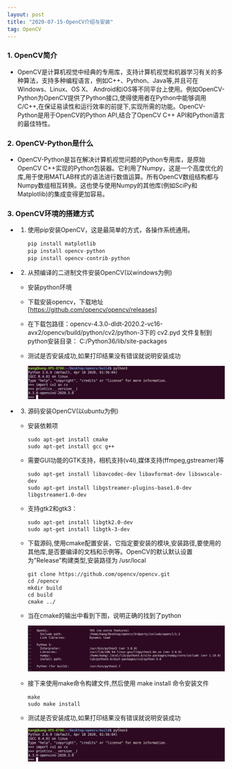 ```yaml
---
layout: post
title: "2020-07-15-OpenCV介绍与安装"
tag: OpenCV
---
```

### 1. OpenCV简介
- OpenCV是计算机视觉中经典的专用库，支持计算机视觉和机器学习有关的多种算法，支持多种编程语言，例如C++、Python、Java等,并且可在Windows、Linux、OS X、
Android和iOS等不同平台上使用。例如OpenCV-Python为OpenCV提供了Python接口,使得使用者在Python中能够调用C/C++,在保证易读性和运行效率的前提下,实现所需的功能。OpenCV-Python是用于OpenCV的Python API,结合了OpenCV C++ API和Python语言的最佳特性。

### 2. OpenCV-Python是什么
- OpenCV-Python是旨在解决计算机视觉问题的Python专用库，是原始OpenCV C++实现的Python包装器。它利用了Numpy，这是一个高度优化的库,用于使用MATLAB样式的语法进行数值运算。所有OpenCV数组结构都与Numpy数组相互转换。这也使与使用Numpy的其他库(例如SciPy和Matplotlib)的集成变得更加容易。

### 3. OpenCV环境的搭建方式   
- 1. 使用pip安装OpenCV，这是最简单的方式，各操作系统通用。

        ```python
        pip install matplotlib
        pip install opencv-python
        pip install opencv-contrib-python
        ```

- 2. 从预编译的二进制文件安装OpenCV(以windows为例)
    - 安装python环境
    - 下载安装opencv，下载地址[https://github.com/opencv/opencv/releases]
    
    - 在下载包路径：opencv-4.3.0-dldt-2020.2-vc16-avx2/opencv/build/python/cv2/python-3下的 cv2.pyd 文件复制到python安装目录： C:/Python36/lib/site-packages
    - 测试是否安装成功,如果打印结果没有错误就说明安装成功

        ![](/images//post//2020-07//07-17-02.png)

- 3. 源码安装OpenCV(以ubuntu为例)
    - 安装依赖项

        ```
        sudo apt-get install cmake
        sudo apt-get install gcc g++
        ```

    - 需要GUI功能的GTK支持，相机支持(v4l),媒体支持(ffmpeg,gstreamer)等

        ```
        sudo apt-get install libavcodec-dev libavformat-dev libswscale-dev
        sudo apt-get install libgstreamer-plugins-base1.0-dev libgstreamer1.0-dev
        ```

    - 支持gtk2和gtk3：

        ```
        sudo apt-get install libgtk2.0-dev
        sudo apt-get install libgtk-3-dev
        ``` 

    - 下载源码,使用cmake配置安装，它指定要安装的模块,安装路径,要使用的其他库,是否要编译的文档和示例等。OpenCV的默认默认设置为”Release”构建类型,安装路径为 /usr/local

        ```
        git clone https://github.com/opencv/opencv.git
        cd /opencv
        mkdir build
        cd build
        cmake ../
        ```
    - 当在cmake的输出中看到下图，说明正确的找到了python

        ![](/images//post//2020-07//07-17-01.png)

    - 接下来使用make命令构建文件,然后使用 make install 命令安装文件

        ```
        make 
        sudo make install 
        ```

    - 测试是否安装成功,如果打印结果没有错误就说明安装成功

        ![](/images//post//2020-07//07-17-02.png)













    
